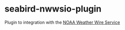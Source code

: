 # seabird-nwwsio-plugin
Plugin to integration with the [NOAA Weather Wire Service](https://www.weather.gov/nwws/)
